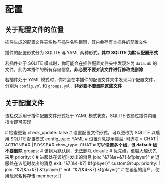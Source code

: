 # 配置

## 关于配置文件的位置
插件生成的配置文件夹名称与插件名称相同，其内会存有本插件的配置文件

插件的配置形式分为 SQLITE 与 YAML 两种形式，**其中 SQLITE 为默认配置形式**

若插件处于 SQLITE 模式时，你可能会在插件配置文件夹中发现名为 `data.db` 的文件，此为本插件的所有存储信息，**非必要不要对该文件进行修改或删除**

若插件处于 YAML 模式时，你将会在本插件的配置文件夹中发现两个配置文件，分别为 `config.yml` 和 `groups.yml`，**非必要不要删除这些文件**

## 关于配置文件
该栏仅适用于插件配置文件形式处于 YAML 模式状态，SQLITE 仅通过插件内置指令即可实现

<tabs>
    <tab title="config.yml">
        <code-block lang="yaml">
            # 检查更新
            check_update: false
            # 设置配置文件形式，可以更改为 SQLITE 以启用 SQLITE 配置模式
            config_type: YAML
            # 设置消息提示类型: 可选项 > CHAT | ACTIONBAR | BOSSBAR
            show_type: CHAT
            # 
        </code-block>
    </tab>
    <tab title="groups.yml">
        <b>可以设置多个组，但 default 组不要删除</b>
        <code-block lang="yaml">
            groups:
                # 该组为默认组，无法删除
                default:
                    # 优先级，值越大越优先采用
                    priority: 0
                    # 进服处在该组时发出的消息
                    join: "&7[&a+&7] &f{player}"
                    # 退服处在该组时发出的消息
                    exit: "&7[&4-&7] &f{player}"
                customGroup:
                    priority: 1
                    join: "&7[&a+&7] &f{player}"
                    exit: "&7[&4-&7] &f{player}"
                    # 在该组的用户，使用玩家名称存储
                    members: []
        </code-block>
    </tab>
</tabs>
